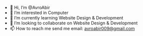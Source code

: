 - 👋 Hi, I’m @AvroAbir
- 👀 I’m interested in Computer
- 🌱 I’m currently learning Website Design & Development
- 💞️ I’m looking to collaborate on Website Design & Development
- 📫 How to reach me send me email: avroabir009@gmail.com

<!---
AvroAbir/AvroAbir is a ✨ special ✨ repository because its `README.md` (this file) appears on your GitHub profile.
You can click the Preview link to take a look at your changes.
--->
